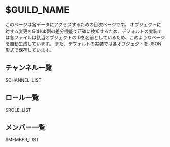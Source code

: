 # $GUILD_NAME
このページは各データにアクセスするための目次ページです。
オブジェクトに対する変更をGitHub側の差分機能で正確に検知するため、デフォルトの実装では各ファイルは該当オブジェクトのIDを名前としているため、このようなページを自動生成しています。
また、デフォルトの実装では各オブジェクトを JSON 形式で保存しています。

## チャンネル一覧

$CHANNEL_LIST

## ロール一覧

$ROLE_LIST

## メンバー一覧

$MEMBER_LIST